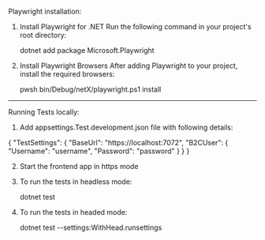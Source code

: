 Playwright installation:

1. Install Playwright for .NET 
Run the following command in your project's root directory:

    dotnet add package Microsoft.Playwright

2. Install Playwright Browsers 
After adding Playwright to your project, install the required browsers:

    pwsh bin/Debug/netX/playwright.ps1 install

--------------------------------------------------------------------------------
Running Tests locally:

1. Add appsettings.Test.development.json file with following details:

{
    "TestSettings": {
        "BaseUrl": "https://localhost:7072",
        "B2CUser": {
            "Username": "username",
            "Password": "password"
        }
    }
}

2. Start the frontend app in https mode

2. To run the tests in headless mode:

    dotnet test

3. To run the tests in headed mode:

    dotnet test --settings:WithHead.runsettings